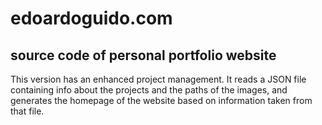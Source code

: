 # edoardoguido.com
## source code of personal portfolio website

This version has an enhanced project management.
It reads a JSON file containing info about the projects and the paths of the images, and generates the homepage of the website based on information taken from that file.